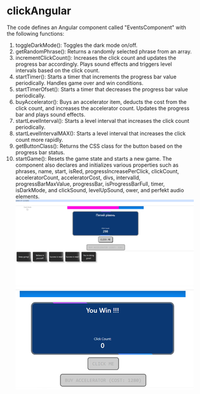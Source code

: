 # clickAngular
The code defines an Angular component called "EventsComponent" with the following functions:

1. toggleDarkMode(): Toggles the dark mode on/off.
2. getRandomPhrase(): Returns a randomly selected phrase from an array.
3. incrementClickCount(): Increases the click count and updates the progress bar accordingly. Plays sound effects and triggers level intervals based on the click count.
4. startTimer(): Starts a timer that increments the progress bar value periodically. Handles game over and win conditions.
5. startTimerOfset(): Starts a timer that decreases the progress bar value periodically.
6. buyAccelerator(): Buys an accelerator item, deducts the cost from the click count, and increases the accelerator count. Updates the progress bar and plays sound effects.
7. startLevelInterval(): Starts a level interval that increases the click count periodically.
8. startLevelIntervalMAX(): Starts a level interval that increases the click count more rapidly.
9. getButtonClass(): Returns the CSS class for the button based on the progress bar status.
10. startGame(): Resets the game state and starts a new game.
The component also declares and initializes various properties such as phrases, name, start, isRed, progressIncreasePerClick, clickCount, acceleratorCount, acceleratorCost, divs, intervalId, progressBarMaxValue, progressBar, isProgressBarFull, timer, isDarkMode, and clickSound, levelUpSound, ower, and perfekt audio elements.
![Clicker The Game](clickStart.png)
![New Game User The Wine](clickWine.png)
